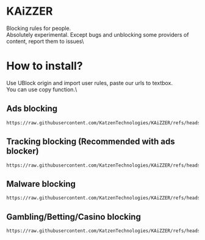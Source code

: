 # KAiZZER
Blocking rules for people.\
Absolutely experimental. Except bugs and unblocking some providers of content, report them to issues\
# How to install?
Use UBlock origin and import user rules, paste our urls to textbox.\
You can use copy function.\
## Ads blocking
```
https://raw.githubusercontent.com/KatzenTechnologies/KAiZZER/refs/heads/main/ads.txt
```
## Tracking blocking (Recommended with ads blocker)
```
https://raw.githubusercontent.com/KatzenTechnologies/KAiZZER/refs/heads/main/tracking.txt
```
## Malware blocking
```
https://raw.githubusercontent.com/KatzenTechnologies/KAiZZER/refs/heads/main/malware.txt
```
## Gambling/Betting/Casino blocking
```
https://raw.githubusercontent.com/KatzenTechnologies/KAiZZER/refs/heads/main/gambling.txt
```
